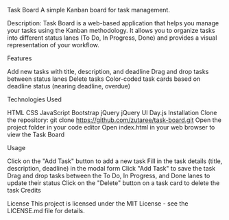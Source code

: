 Task Board
A simple Kanban board for task management.

Description:
Task Board is a web-based application that helps you manage your tasks using the Kanban methodology. It allows you to organize tasks into different status lanes (To Do, In Progress, Done) and provides a visual representation of your workflow.

Features

Add new tasks with title, description, and deadline
Drag and drop tasks between status lanes
Delete tasks
Color-coded task cards based on deadline status (nearing deadline, overdue)

Technologies Used

HTML
CSS
JavaScript
Bootstrap
jQuery
jQuery UI
Day.js
Installation
Clone the repository: git clone https://github.com/zutaree/task-board.git
Open the project folder in your code editor
Open index.html in your web browser to view the Task Board

Usage

Click on the "Add Task" button to add a new task
Fill in the task details (title, description, deadline) in the modal form
Click "Add Task" to save the task
Drag and drop tasks between the To Do, In Progress, and Done lanes to update their status
Click on the "Delete" button on a task card to delete the task
Credits


License
This project is licensed under the MIT License - see the LICENSE.md file for details.
